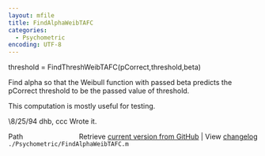 ```yaml
---
layout: mfile
title: FindAlphaWeibTAFC
categories:
  - Psychometric
encoding: UTF-8
---
```


threshold = FindThreshWeibTAFC(pCorrect,threshold,beta)

Find alpha so that the Weibull function with passed beta
predicts the pCorrect threshold to be the passed value
of threshold.

This computation is mostly useful for testing.

\8/25/94     dhb, ccc        Wrote it.


<div class="code_header" style="text-align:right;">
  <span style="float:left;">Path&nbsp;&nbsp;</span> <span class="counter">Retrieve <a href=
  "https://raw.github.com/Psychtoolbox-3/Psychtoolbox-3/beta/./Psychometric/FindAlphaWeibTAFC.m">current version from GitHub</a> | View <a href=
  "https://github.com/Psychtoolbox-3/Psychtoolbox-3/commits/beta/./Psychometric/FindAlphaWeibTAFC.m">changelog</a></span>
</div>
<div class="code">
  <code>./Psychometric/FindAlphaWeibTAFC.m</code>
</div>
